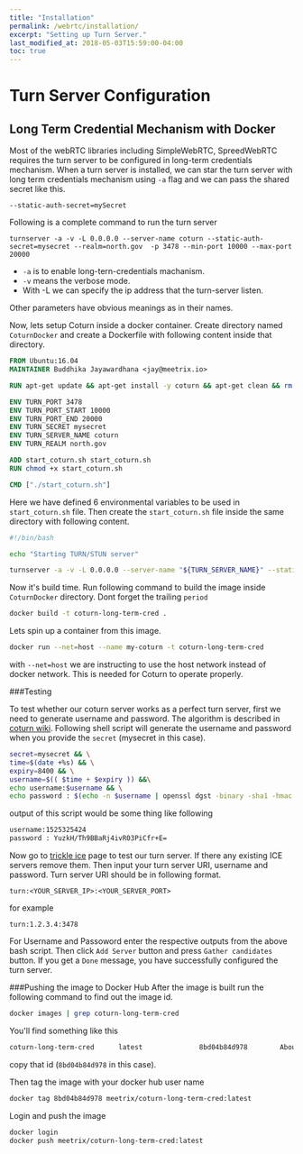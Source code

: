 ```yaml
---
title: "Installation"
permalink: /webrtc/installation/
excerpt: "Setting up Turn Server."
last_modified_at: 2018-05-03T15:59:00-04:00
toc: true
---
```


# Turn Server Configuration

## Long Term Credential Mechanism with Docker

Most of the webRTC libraries including SimpleWebRTC, SpreedWebRTC requires the turn server to be configured in long-term credentials mechanism. 
When a turn server is installed, we can star the turn server with long term credentials mechanism using `-a` flag and we can pass the shared secret like this.


`--static-auth-secret=mySecret`


Following is a complete command to run the turn server


`turnserver -a -v -L 0.0.0.0 --server-name coturn --static-auth-secret=mysecret --realm=north.gov  -p 3478 --min-port 10000 --max-port 20000
`

* `-a` is to enable long-tern-credentials machanism. 
* `-v` means the verbose mode. 
* With -L we can specify the ip address that the turn-server listen.

Other parameters have obvious meanings as in their names.

Now, lets setup Coturn inside a docker container. Create directory named `CoturnDocker` and create a Dockerfile with following content inside that directory.


```dockerfile
FROM Ubuntu:16.04
MAINTAINER Buddhika Jayawardhana <jay@meetrix.io>

RUN apt-get update && apt-get install -y coturn && apt-get clean && rm -rf /var/lib/apt/lists/* /tmp/* /var/tmp/*

ENV TURN_PORT 3478
ENV TURN_PORT_START 10000
ENV TURN_PORT_END 20000
ENV TURN_SECRET mysecret
ENV TURN_SERVER_NAME coturn
ENV TURN_REALM north.gov

ADD start_coturn.sh start_coturn.sh
RUN chmod +x start_coturn.sh

CMD ["./start_coturn.sh"]
 ```
 
 Here we have defined 6 environmental variables to be used in `start_coturn.sh` file. Then create the `start_coturn.sh` file inside the same directory with following content.
 
 ```bash
#!/bin/bash

echo "Starting TURN/STUN server"

turnserver -a -v -L 0.0.0.0 --server-name "${TURN_SERVER_NAME}" --static-auth-secret="${TURN_SECRET}" --realm=${TURN_REALM}  -p ${TURN_PORT} --min-port ${TURN_PORT_START} --max-port ${TURN_PORT_END} ${TURN_EXTRA}

```

Now it's build time. Run following command to build the image inside `CoturnDocker` directory. Dont forget the trailing `period`
```bash
docker build -t coturn-long-term-cred .
```

Lets spin up a container from this image.

```bash
docker run --net=host --name my-coturn -t coturn-long-term-cred
```

with `--net=host` we are instructing to use the host network instead of docker network. This is needed for Coturn to operate properly.

###Testing

To test whether our coturn server works as a perfect turn server, first we need to generate username and password. The algorithm is described in [coturn wiki](https://github.com/coturn/coturn/wiki/turnserver). Following shell script will generate the username and password when you provide the `secret` (mysecret in this case).

```bash
secret=mysecret && \
time=$(date +%s) && \
expiry=8400 && \
username=$(( $time + $expiry )) &&\
echo username:$username && \
echo password : $(echo -n $username | openssl dgst -binary -sha1 -hmac $secret | openssl base64)
```

output of this script would be some thing like following

```bash
username:1525325424
password : YuzkH/Th9BBaRj4ivR03PiCfr+E=
```

Now go to [trickle ice](https://webrtc.github.io/samples/src/content/peerconnection/trickle-ice/) page to test our turn server.
If there any existing ICE servers remove them. Then input your turn server URI, username and password. Turn server URI should be in following format.

`turn:<YOUR_SERVER_IP>:<YOUR_SERVER_PORT>`

for example

`turn:1.2.3.4:3478`

For Username and Passoword enter the respective outputs from the above bash script. Then click `Add Server` button and press `Gather candidates` button. If you get a `Done`
message, you have successfully configured the turn server.

###Pushing the image to Docker Hub
After the image is built run the following command to find out the image id.

```bash
docker images | grep coturn-long-term-cred
```

You'll find something like this

```bash
coturn-long-term-cred      latest              8bd04b84d978        About a minute ago   138MB
```

copy that id (`8bd04b84d978` in this case).

Then tag the image with your docker hub user name

```bash
docker tag 8bd04b84d978 meetrix/coturn-long-term-cred:latest
```

Login and push the image

```bash
docker login
docker push meetrix/coturn-long-term-cred:latest
```
 
 
